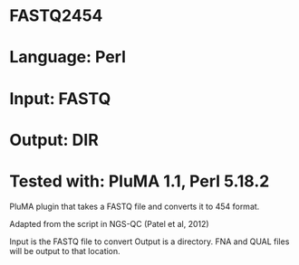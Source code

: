 # FASTQ2454
# Language: Perl
# Input: FASTQ
# Output: DIR
# Tested with: PluMA 1.1,  Perl 5.18.2

PluMA plugin that takes a FASTQ file and converts it to 454 format.

Adapted from the script in NGS-QC (Patel et al, 2012)

Input is the FASTQ file to convert
Output is a directory.  FNA and QUAL files will be output to that location.
